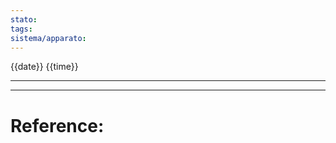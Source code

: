 ```yaml
---
stato: 
tags: 
sistema/apparato:
---
```

\{{date}} \{{time}}

--- 
















--- 
# Reference:
